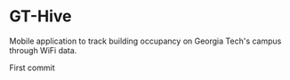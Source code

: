 # GT-Hive
Mobile application to track building occupancy on Georgia Tech's campus through WiFi data. 

First commit